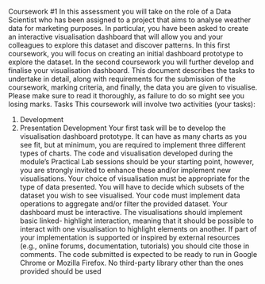 Coursework #1
In this assessment you will take on the role of a Data Scientist who has been assigned to a project
that aims to analyse weather data for marketing purposes. In particular, you have been asked to
create an interactive visualisation dashboard that will allow you and your colleagues to explore this
dataset and discover patterns.
In this first coursework, you will focus on creating an initial dashboard prototype to explore the
dataset. In the second coursework you will further develop and finalise your visualisation
dashboard.
This document describes the tasks to undertake in detail, along with requirements for the
submission of the coursework, marking criteria, and finally, the data you are given to visualise.
Please make sure to read it thoroughly, as failure to do so might see you losing marks.
Tasks
This coursework will involve two activities (your tasks):
1. Development
2. Presentation
Development
Your first task will be to develop the visualisation dashboard prototype. It can have as many charts
as you see fit, but at minimum, you are required to implement three different types of charts. The
code and visualisation developed during the module’s Practical Lab sessions should be your starting
point, however, you are strongly invited to enhance these and/or implement new visualisations.
Your choice of visualisation must be appropriate for the type of data presented. You will have to
decide which subsets of the dataset you wish to see visualised. Your code must implement data
operations to aggregate and/or filter the provided dataset. Your dashboard must be interactive. The
visualisations should implement basic linked- highlight interaction, meaning that it should be
possible to interact with one visualisation to highlight elements on another.
If part of your implementation is supported or inspired by external resources (e.g., online forums,
documentation, tutorials) you should cite those in comments. The code submitted is expected to be
ready to run in Google Chrome or Mozilla Firefox. No third-party library other than the ones
provided should be used
